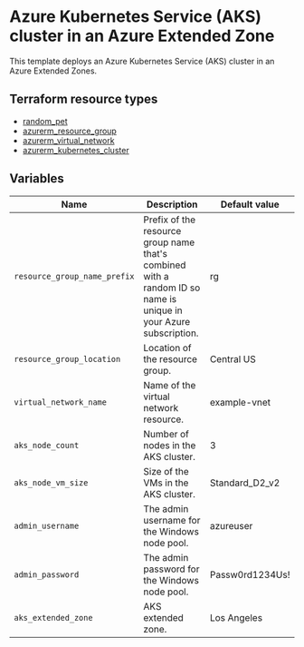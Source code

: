 # Azure Kubernetes Service (AKS) cluster in an Azure Extended Zone

This template deploys an Azure Kubernetes Service (AKS) cluster in an Azure Extended Zones.

## Terraform resource types

- [random_pet](https://registry.terraform.io/providers/hashicorp/random/latest/docs/resources/pet)
- [azurerm_resource_group](https://registry.terraform.io/providers/hashicorp/azurerm/latest/docs/resources/resource_group)
- [azurerm_virtual_network](https://registry.terraform.io/providers/hashicorp/azurerm/latest/docs/resources/virtual_network)
- [azurerm_kubernetes_cluster](https://registry.terraform.io/providers/hashicorp/azurerm/latest/docs/resources/kubernetes_cluster)

## Variables

| Name | Description | Default value |
|-|-|-|
| `resource_group_name_prefix` | Prefix of the resource group name that's combined with a random ID so name is unique in your Azure subscription. | rg |
| `resource_group_location` | Location of the resource group. | Central US |
| `virtual_network_name` | Name of the virtual network resource. | example-vnet |
| `aks_node_count` | Number of nodes in the AKS cluster. | 3 |
| `aks_node_vm_size` | Size of the VMs in the AKS cluster. | Standard_D2_v2 |
| `admin_username` | The admin username for the Windows node pool. | azureuser |
| `admin_password` | The admin password for the Windows node pool. | Passw0rd1234Us! |
| `aks_extended_zone` | AKS extended zone. | Los Angeles |
